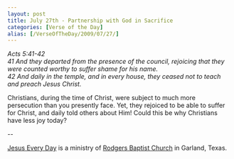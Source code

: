 ```yaml
---
layout: post
title: July 27th - Partnership with God in Sacrifice
categories: [Verse of the Day]
alias: [/VerseOfTheDay/2009/07/27/]
---
```


_Acts 5:41-42  
41 And they departed from the presence of the council, rejoicing
that they were counted worthy to suffer shame for his name.  
42 And daily in the temple, and in every house, they ceased not to
teach and preach Jesus Christ._

Christians, during the time of Christ, were subject to much more
persecution than you presently face. Yet, they rejoiced to be able to
suffer for Christ, and daily told others about Him! Could this be why
Christians have less joy today?

 --

<a href=http://jesuseveryday.net>Jesus Every Day</a> is a ministry of <a href=http://rodgersbaptist.net>Rodgers Baptist Church</a> in Garland, Texas.

